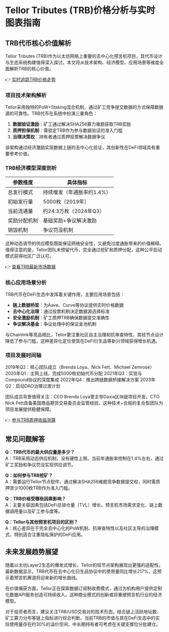 # Tellor Tributes (TRB)价格分析与实时图表指南

## TRB代币核心价值解析

Tellor Tributes (TRB)作为以太坊网络上重要的去中心化预言机项目，其代币设计与生态系统构建值得深入探讨。本文将从技术架构、经济模型、应用场景等维度全面解析TRB的核心价值。

👉 [实时追踪TRB价格走势](https://bit.ly/okx_welcome)

### 项目技术架构解析

Tellor采用独特的PoW+Staking混合机制，通过矿工竞争提交数据的方式保障数据源的可靠性。TRB代币在系统中扮演三重角色：
1. **数据验证激励**：矿工通过解决SHA256算力难题获取TRB奖励
2. **质押担保机制**：需锁定TRB作为参与数据验证的准入门槛
3. **治理决策权**：持有者通过质押投票解决数据争议

该架构通过经济激励实现数据上链的去中心化验证，其创新性在DeFi领域具有重要参考价值。

### TRB经济模型深度剖析

| 参数维度       | 具体指标                     |
|----------------|----------------------------|
| 总发行模式     | 持续增发（年通胀率约1.4%）   |
| 初始发行量     | 5000枚（2019年）            |
| 当前流通量     | 约24.3万枚（2024年Q3）      |
| 奖励分配机制   | 基础奖励+争议解决激励       |
| 销毁机制       | 争议罚没机制               |

这种动态调节的供应模型既能保证网络安全性，又避免过度通胀带来的价值稀释。值得注意的是，Tellor团队未预留代币，完全通过挖矿和质押分配，这种公平启动模式获得社区广泛认可。

👉 [查看TRB最新市场数据](https://bit.ly/okx_welcome)

### 核心应用场景分析

TRB代币在DeFi生态中发挥着关键作用，主要应用场景包括：
- **链上数据桥梁**：为Aave、Curve等协议提供实时价格数据
- **去中心化治理**：通过投票机制决定数据源选择标准
- **安全激励机制**：矿工质押TRB确保数据提交准确性
- **争议解决基金**：争议处理中的保证金池机制

与Chainlink等竞品相比，Tellor更注重社区自主治理和抗审查特性，其轻节点设计降低了参与门槛，这种差异化定位使其在DeFi衍生品等新兴领域获得增长机遇。

### 项目发展时间轴

2019年Q2：核心团队成立（Brenda Loya、Nick Fett、Michael Zemrose）
2020年Q1：主网上线，完成5000枚初始代币分配
2021年Q3：实现与Compound协议的深度集成
2022年Q4：推出跨链数据桥接解决方案
2023年Q2：启动DAO治理过渡计划

团队成员背景值得关注：CEO Brenda Loya曾主导Daxia区块链项目开发，CTO Nick Fett具备美国商品期货交易委员会监管经验，这种技术+合规的复合型团队为项目发展提供稳健保障。

👉 [参与TRB质押收益测算](https://bit.ly/okx_welcome)

## 常见问题解答

**Q：TRB代币的最大供应量是多少？**  
A：TRB采用动态供应机制，没有硬性上限。当前年通胀率控制在1.4%左右，通过矿工奖励和争议罚没实现供应调节。

**Q：如何参与TRB挖矿？**  
A：需要运行Tellor节点软件，通过解决SHA256难题竞争数据提交权，同时需质押至少1000枚TRB作为准入门槛。

**Q：TRB价格受哪些因素影响？**  
A：主要关联因素包括DeFi总锁仓量（TVL）增长、预言机市场需求变化、链上数据调用量以及矿工参与度等。

**Q：Tellor与其他预言机项目的区别？**  
A：核心差异在于完全去中心化的PoW机制、抗审查特性以及社区主导的治理模式，特别适合注重隐私保护的DeFi应用。

## 未来发展趋势展望

随着以太坊Layer2生态的爆发式增长，Tellor的轻节点架构展现出更强的适配性。最新数据显示，TRB代币在去中心化衍生品协议中的使用量同比增长217%，这预示着预言机赛道将迎来新的增长曲线。

在价值捕获方面，Tellor正在探索数据订阅制收费模式，通过为机构用户提供定制化数据API服务创造可持续收入。这种商业模式的创新或将重塑预言机行业的经济模型。

对于投资者而言，建议关注TRB/USD交易对的技术形态，结合链上活跃地址数、矿工算力分布等链上指标进行综合判断。当前TRB的市值与其在DeFi生态中的实际使用量存在约30%的溢价空间，中长期持有者可考虑在关键支撑位分批建仓。
